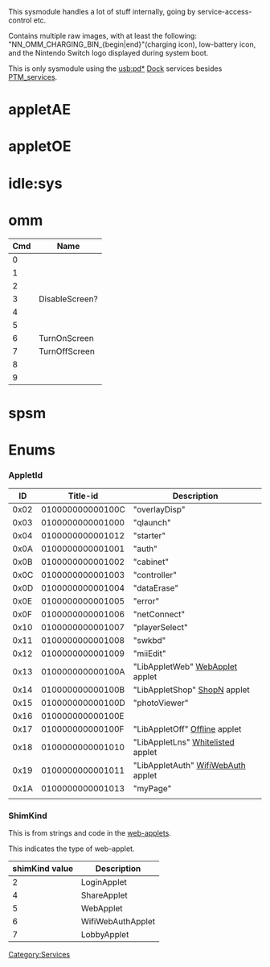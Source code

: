 This sysmodule handles a lot of stuff internally, going by
service-access-control etc.

Contains multiple raw images, with at least the following:
"NN\_OMM\_CHARGING\_BIN\_{begin|end}"(charging icon), low-battery icon,
and the Nintendo Switch logo displayed during system boot.

This is only sysmodule using the
[usb:pd\*](USB%20services.md "wikilink") [Dock](Dock.md "wikilink")
services besides [PTM\_services](PTM%20services.md "wikilink").

# appletAE

# appletOE

# idle:sys

# omm

| Cmd | Name           |
| --- | -------------- |
| 0   |                |
| 1   |                |
| 2   |                |
| 3   | DisableScreen? |
| 4   |                |
| 5   |                |
| 6   | TurnOnScreen   |
| 7   | TurnOffScreen  |
| 8   |                |
| 9   |                |

# spsm

# Enums

### AppletId

| ID   | Title-id         | Description                                                                                                      |
| ---- | ---------------- | ---------------------------------------------------------------------------------------------------------------- |
| 0x02 | 010000000000100C | "overlayDisp"                                                                                                    |
| 0x03 | 0100000000001000 | "qlaunch"                                                                                                        |
| 0x04 | 0100000000001012 | "starter"                                                                                                        |
| 0x0A | 0100000000001001 | "auth"                                                                                                           |
| 0x0B | 0100000000001002 | "cabinet"                                                                                                        |
| 0x0C | 0100000000001003 | "controller"                                                                                                     |
| 0x0D | 0100000000001004 | "dataErase"                                                                                                      |
| 0x0E | 0100000000001005 | "error"                                                                                                          |
| 0x0F | 0100000000001006 | "netConnect"                                                                                                     |
| 0x10 | 0100000000001007 | "playerSelect"                                                                                                   |
| 0x11 | 0100000000001008 | "swkbd"                                                                                                          |
| 0x12 | 0100000000001009 | "miiEdit"                                                                                                        |
| 0x13 | 010000000000100A | "LibAppletWeb" [WebApplet](Internet%20Browser#010000000000100A.md##010000000000100A "wikilink") applet           |
| 0x14 | 010000000000100B | "LibAppletShop" [ShopN](Internet%20Browser#ShopN.md##ShopN "wikilink") applet                                    |
| 0x15 | 010000000000100D | "photoViewer"                                                                                                    |
| 0x16 | 010000000000100E |                                                                                                                  |
| 0x17 | 010000000000100F | "LibAppletOff" [Offline](Internet%20Browser#Offline%20Applet.md##Offline_Applet "wikilink") applet               |
| 0x18 | 0100000000001010 | "LibAppletLns" [Whitelisted](Internet%20Browser#Whitelisted%20Applets.md##Whitelisted_Applets "wikilink") applet |
| 0x19 | 0100000000001011 | "LibAppletAuth" [WifiWebAuth](Internet%20Browser#WifiWebAuthApplet.md##WifiWebAuthApplet "wikilink") applet      |
| 0x1A | 0100000000001013 | "myPage"                                                                                                         |
|      |                  |                                                                                                                  |

### ShimKind

This is from strings and code in the [
web-applets](Internet%20Browser.md "wikilink").

This indicates the type of web-applet.

| shimKind value | Description       |
| -------------- | ----------------- |
| 2              | LoginApplet       |
| 4              | ShareApplet       |
| 5              | WebApplet         |
| 6              | WifiWebAuthApplet |
| 7              | LobbyApplet       |

[Category:Services](Category:Services "wikilink")
